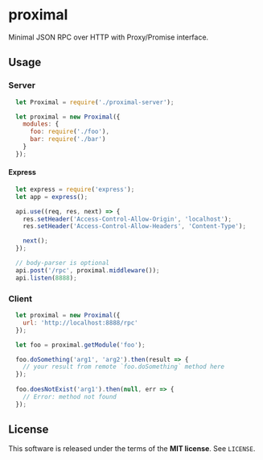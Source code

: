 proximal
========
Minimal JSON RPC over HTTP with Proxy/Promise interface.

Usage
-----

### Server
```javascript
  let Proximal = require('./proximal-server');

  let proximal = new Proximal({
    modules: {
      foo: require('./foo'),
      bar: require('./bar')
    }
  });

```

#### Express
```javascript
  let express = require('express');
  let app = express();

  api.use((req, res, next) => {
    res.setHeader('Access-Control-Allow-Origin', 'localhost');
    res.setHeader('Access-Control-Allow-Headers', 'Content-Type');

    next();
  });

  // body-parser is optional
  api.post('/rpc', proximal.middleware());
  api.listen(8888);
```

### Client
```javascript
  let proximal = new Proximal({
    url: 'http://localhost:8888/rpc'
  });

  let foo = proximal.getModule('foo');

  foo.doSomething('arg1', 'arg2').then(result => {
    // your result from remote `foo.doSomething` method here
  });
  
  foo.doesNotExist('arg1').then(null, err => {
    // Error: method not found
  });
```

License
-------
This software is released under the terms of the **MIT license**. See `LICENSE`.
